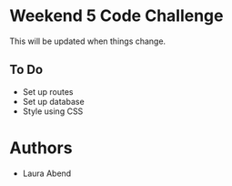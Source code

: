 # Weekend 5 Code Challenge
This will be updated when things change.

## To Do
- Set up routes
- Set up database
- Style using CSS

# Authors
- Laura Abend
